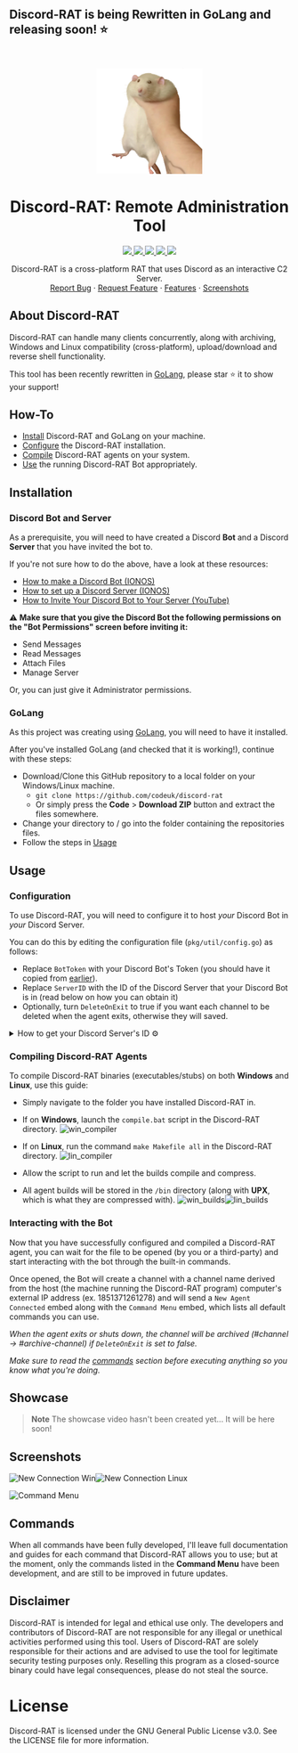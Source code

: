 ## Discord-RAT is being Rewritten in GoLang and releasing soon! ⭐
<br>

<p align="center">
  <a href="#">
    <img src="img/logo.png" alt="logo" width="190" height="190">
  </a>
</p>

<h1 align="center">Discord-RAT: Remote Administration Tool</h1>
  <p align="center">
  <a href="https://github.com/codeuk/discord-rat/graphs/contributors">
    <img src="https://img.shields.io/github/contributors/codeuk/discord-rat.svg?style=flat-square">
  </a>
  <a href="https://github.com/codeuk/discord-rat/releases">
    <img src="https://img.shields.io/badge/release-v0.1 alpha-blue.svg?style=flat-square">
  </a>
  <a href="https://github.com/codeuk/discord-rat/blob/master/LICENSE.txt">
    <img src="https://img.shields.io/badge/license-GNU%20v3-yellow.svg?style=flat-square">
  </a>
  <a href="https://github.com/codeuk/discord-rat/stargazers">
    <img src="https://img.shields.io/github/stars/codeuk/discord-rat">
  </a>
  <a href="https://opensource.org">
    <img src="https://img.shields.io/badge/open%20source-%E2%9D%A4-brightgreen.svg?style=flat-square">
  </a>
  </p>

  <p align="center">
Discord-RAT is a cross-platform RAT that uses Discord as an interactive C2 Server.
    <br />
    <a href="https://github.com/codeuk/discord-rat/issues">Report Bug</a>
    ·
    <a href="https://github.com/codeuk/discord-rat/issues">Request Feature</a>
    ·
    <a href="https://github.com/codeuk/discord-rat#features">Features</a>
    ·
    <a href="https://github.com/codeuk/discord-rat#screenshots">Screenshots</a>
  </p>
</div>

## About Discord-RAT
Discord-RAT can handle many clients concurrently, along with archiving, Windows and Linux compatibility (cross-platform), upload/download and reverse shell functionality.

This tool has been recently rewritten in [GoLang](https://go.dev), please star ⭐ it to show your support!

## How-To
- [Install](https://github.com/codeuk/discord-rat#installation) Discord-RAT and GoLang on your machine.
- [Configure](https://github.com/codeuk/discord-rat#configuration) the Discord-RAT installation.
- [Compile](https://github.com/codeuk/discord-rat/edit/main/README.md#compiling-discord-rat-agents) Discord-RAT agents on your system.
- [Use](https://github.com/codeuk/discord-rat/edit/main/README.md#interacting-with-the-bot) the running Discord-RAT Bot appropriately.

## Installation

### Discord Bot and Server
As a prerequisite, you will need to have created a Discord **Bot** and a Discord **Server** that you have invited the bot to.

If you're not sure how to do the above, have a look at these resources:
- [How to make a Discord Bot (IONOS)](https://www.ionos.com/digitalguide/server/know-how/creating-discord-bot/)
- [How to set up a Discord Server (IONOS) ](https://ionos.com/digitalguide/server/know-how/how-to-set-up-a-discord-server/)
- [How to Invite Your Discord Bot to Your Server (YouTube)](https://www.youtube.com/watch?v=ypSSUTuh6SQ)

⚠️ **Make sure that you give the Discord Bot the following permissions on the "Bot Permissions" screen before inviting it:**
- Send Messages
- Read Messages
- Attach Files
- Manage Server

Or, you can just give it Administrator permissions.

### GoLang
As this project was creating using [GoLang](https://go.dev), you will need to have it installed.

After you've installed GoLang (and checked that it is working!), continue with these steps:

- Download/Clone this GitHub repository to a local folder on your Windows/Linux machine.
    - `git clone https://github.com/codeuk/discord-rat`
    - Or simply press the **Code** > **Download ZIP** button and extract the files somewhere. 
- Change your directory to / go into the folder containing the repositories files.
- Follow the steps in [Usage](https://github.com/codeuk/discord-rat#usage)

## Usage

### Configuration
To use Discord-RAT, you will need to configure it to host *your* Discord Bot in *your* Discord Server.

You can do this by editing the configuration file (`pkg/util/config.go`) as follows:
- Replace `BotToken` with your Discord Bot's Token (you should have it copied from [earlier](https://github.com/codeuk/discord-rat)).
- Replace `ServerID` with the ID of the Discord Server that your Discord Bot is in (read below on how you can obtain it)
- Optionally, turn `DeleteOnExit` to true if you want each channel to be deleted when the agent exits, otherwise they will saved.

<details>
  <summary>How to get your Discord Server's ID ⚙️</summary>
<br>
In order to obtain a server ID on Discord you need to enable Developer Mode:

- Go to "User Settings"
- Under "App Settings" to go the "Advanced" tab
- Press "Enable Developer Mode"
- You may or may not need to restart your Discord client, but usually it’s applied automatically

- Now that you have Developer Mode enabled, right click on the desired server icon you wish to obtain the ID of
- Select Copy ID in the context menu to copy it to your clipboard

You can now paste the Server ID in the `pkg/util/config.go` file!
</details>

### Compiling Discord-RAT Agents
To compile Discord-RAT binaries (executables/stubs) on both **Windows** and **Linux**, use this guide:

- Simply navigate to the folder you have installed Discord-RAT in.
- If on **Windows**, launch the `compile.bat` script in the Discord-RAT directory.
![win_compiler](https://github.com/codeuk/discord-rat/assets/75194878/0b8680ee-1d02-4eae-bf8d-b794eef57516)

- If on **Linux**, run the command `make Makefile all` in the Discord-RAT directory.
![lin_compiler](https://github.com/codeuk/discord-rat/assets/75194878/46c1cb75-f699-484c-941a-3b0b9386a47c)

- Allow the script to run and let the builds compile and compress.
- All agent builds will be stored in the `/bin` directory (along with **UPX**, which is what they are compressed with).
![win_builds](https://github.com/codeuk/discord-rat/assets/75194878/b893523f-08da-4d5b-b2f3-9ce490e492e8)![lin_builds](https://github.com/codeuk/discord-rat/assets/75194878/b97da513-4789-441d-8f68-03d108e13e80)

### Interacting with the Bot
Now that you have successfully configured and compiled a Discord-RAT agent, you can wait for the file to be opened (by you or a third-party) and start interacting with the bot through the built-in commands.

Once opened, the Bot will create a channel with a channel name derived from the host (the machine running the Discord-RAT program) computer's external IP address (ex. 1851371261278) and will send a `New Agent Connected` embed along with the `Command Menu` embed, which lists all default commands you can use.

*When the agent exits or shuts down, the channel will be archived (#channel -> #archive-channel) if `DeleteOnExit` is set to false.*

*Make sure to read the [commands](https://github.com/codeuk/discord-rat#commands) section before executing anything so you know what you're doing.*

## Showcase
> **Note**
> The showcase video hasn't been created yet... It will be here soon!

## Screenshots
<img src="https://github.com/codeuk/discord-rat/assets/75194878/0ca032a6-3184-4069-9265-86734bef6e55" alt="New Connection Win" width=50% height=50%><img src="https://github.com/codeuk/discord-rat/assets/75194878/352cf9e8-fead-4cb5-92ab-dd4aee6eab7b" alt="New Connection Linux" width=50% height=50%>

![Command Menu](https://github.com/codeuk/discord-rat/assets/75194878/06d244ff-26a8-440a-9721-8c952b65b4c7)

## Commands
When all commands have been fully developed, I'll leave full documentation and guides for each command that Discord-RAT allows you to use; but at the moment, only the commands listed in the **Command Menu** have been development, and are still to be improved in future updates.

## Disclaimer
Discord-RAT is intended for legal and ethical use only. The developers and contributors of Discord-RAT are not responsible for any illegal or unethical activities performed using this tool. Users of Discord-RAT are solely responsible for their actions and are advised to use the tool for legitimate security testing purposes only. Reselling this program as a closed-source binary could have legal consequences, please do not steal the source.

# License
Discord-RAT is licensed under the GNU General Public License v3.0. See the LICENSE file for more information.
